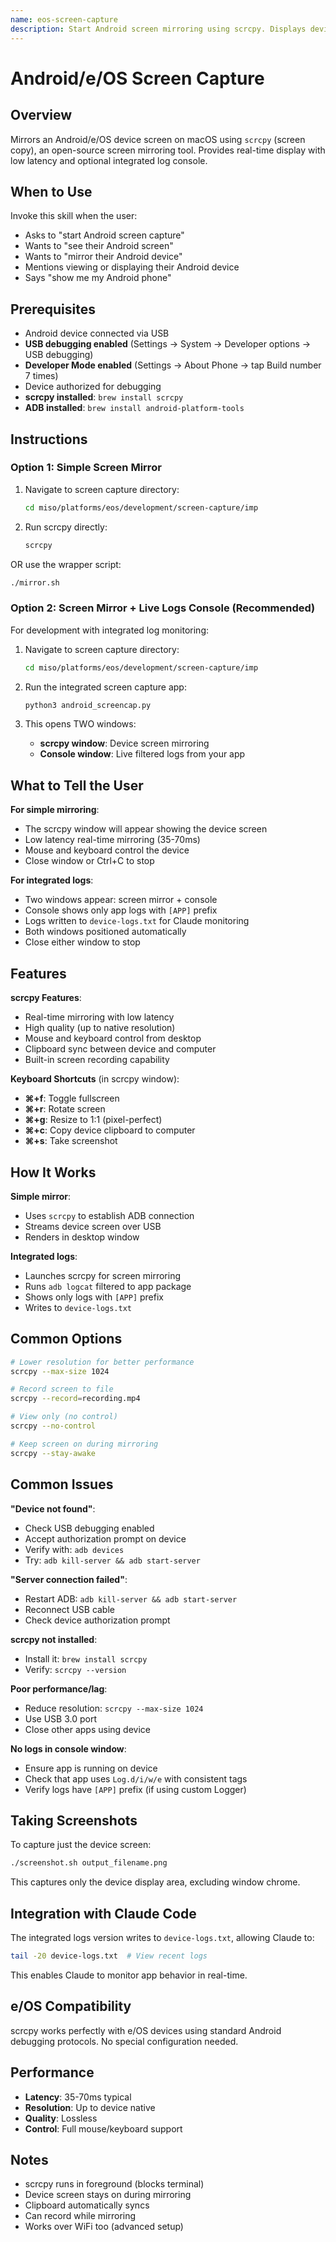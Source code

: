 ```yaml
---
name: eos-screen-capture
description: Start Android screen mirroring using scrcpy. Displays device screen in real-time on Mac with optional console logs. Use when viewing Android screen, mirroring device, or monitoring app with logs.
---
```


# Android/e/OS Screen Capture

## Overview

Mirrors an Android/e/OS device screen on macOS using `scrcpy` (screen copy), an open-source screen mirroring tool. Provides real-time display with low latency and optional integrated log console.

## When to Use

Invoke this skill when the user:
- Asks to "start Android screen capture"
- Wants to "see their Android screen"
- Wants to "mirror their Android device"
- Mentions viewing or displaying their Android device
- Says "show me my Android phone"

## Prerequisites

- Android device connected via USB
- **USB debugging enabled** (Settings → System → Developer options → USB debugging)
- **Developer Mode enabled** (Settings → About Phone → tap Build number 7 times)
- Device authorized for debugging
- **scrcpy installed**: `brew install scrcpy`
- **ADB installed**: `brew install android-platform-tools`

## Instructions

### Option 1: Simple Screen Mirror

1. Navigate to screen capture directory:
   ```bash
   cd miso/platforms/eos/development/screen-capture/imp
   ```

2. Run scrcpy directly:
   ```bash
   scrcpy
   ```

OR use the wrapper script:
```bash
./mirror.sh
```

### Option 2: Screen Mirror + Live Logs Console (Recommended)

For development with integrated log monitoring:

1. Navigate to screen capture directory:
   ```bash
   cd miso/platforms/eos/development/screen-capture/imp
   ```

2. Run the integrated screen capture app:
   ```bash
   python3 android_screencap.py
   ```

3. This opens TWO windows:
   - **scrcpy window**: Device screen mirroring
   - **Console window**: Live filtered logs from your app

## What to Tell the User

**For simple mirroring**:
- The scrcpy window will appear showing the device screen
- Low latency real-time mirroring (35-70ms)
- Mouse and keyboard control the device
- Close window or Ctrl+C to stop

**For integrated logs**:
- Two windows appear: screen mirror + console
- Console shows only app logs with `[APP]` prefix
- Logs written to `device-logs.txt` for Claude monitoring
- Both windows positioned automatically
- Close either window to stop

## Features

**scrcpy Features**:
- Real-time mirroring with low latency
- High quality (up to native resolution)
- Mouse and keyboard control from desktop
- Clipboard sync between device and computer
- Built-in screen recording capability

**Keyboard Shortcuts** (in scrcpy window):
- **⌘+f**: Toggle fullscreen
- **⌘+r**: Rotate screen
- **⌘+g**: Resize to 1:1 (pixel-perfect)
- **⌘+c**: Copy device clipboard to computer
- **⌘+s**: Take screenshot

## How It Works

**Simple mirror**:
- Uses `scrcpy` to establish ADB connection
- Streams device screen over USB
- Renders in desktop window

**Integrated logs**:
- Launches scrcpy for screen mirroring
- Runs `adb logcat` filtered to app package
- Shows only logs with `[APP]` prefix
- Writes to `device-logs.txt`

## Common Options

```bash
# Lower resolution for better performance
scrcpy --max-size 1024

# Record screen to file
scrcpy --record=recording.mp4

# View only (no control)
scrcpy --no-control

# Keep screen on during mirroring
scrcpy --stay-awake
```

## Common Issues

**"Device not found"**:
- Check USB debugging enabled
- Accept authorization prompt on device
- Verify with: `adb devices`
- Try: `adb kill-server && adb start-server`

**"Server connection failed"**:
- Restart ADB: `adb kill-server && adb start-server`
- Reconnect USB cable
- Check device authorization prompt

**scrcpy not installed**:
- Install it: `brew install scrcpy`
- Verify: `scrcpy --version`

**Poor performance/lag**:
- Reduce resolution: `scrcpy --max-size 1024`
- Use USB 3.0 port
- Close other apps using device

**No logs in console window**:
- Ensure app is running on device
- Check that app uses `Log.d/i/w/e` with consistent tags
- Verify logs have `[APP]` prefix (if using custom Logger)

## Taking Screenshots

To capture just the device screen:
```bash
./screenshot.sh output_filename.png
```

This captures only the device display area, excluding window chrome.

## Integration with Claude Code

The integrated logs version writes to `device-logs.txt`, allowing Claude to:
```bash
tail -20 device-logs.txt  # View recent logs
```

This enables Claude to monitor app behavior in real-time.

## e/OS Compatibility

scrcpy works perfectly with e/OS devices using standard Android debugging protocols. No special configuration needed.

## Performance

- **Latency**: 35-70ms typical
- **Resolution**: Up to device native
- **Quality**: Lossless
- **Control**: Full mouse/keyboard support

## Notes

- scrcpy runs in foreground (blocks terminal)
- Device screen stays on during mirroring
- Clipboard automatically syncs
- Can record while mirroring
- Works over WiFi too (advanced setup)
